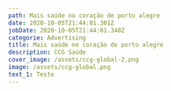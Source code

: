 ```yaml
---
path: Mais saúde no coração de porto alegre
date: 2020-10-05T21:44:01.301Z
jobDate: 2020-10-05T21:44:01.348Z
categorie: Advertising
title: Mais saúde no coração de porto alegre
description: CCG Saúde
cover_image: /assets/ccg-global-2.png
image: /assets/ccg-global.png
text_1: Teste
---
```

